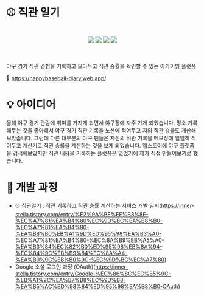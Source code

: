 # ⚾️ 직관 일기

<div align=center>
<br/>
 <img src="https://img.shields.io/badge/React-61DAFB?style=flat-square&logo=React&logoColor=black"/>
  <img src="https://img.shields.io/badge/Typescript-3178C6?style=flat-square&logo=Typescript&logoColor=white"/>
  <img src="https://img.shields.io/badge/Firebase-FFCA28?style=flat-square&logo=firebase&logoColor=black"/>
  <img src="https://img.shields.io/badge/styled components-DB7093?style=flat-square&logo=styled-components&logoColor=white"/>
  <br/><br/>
</div><br/>

야구 경기 직관 경험을 기록하고 모아두고 직관 승률을 확인할 수 있는 아카이빙 플랫폼

🔗 https://happybaseball-diary.web.app/

# 💡 아이디어

올해 야구 경기 관람에 취미를 가지게 되면서 야구장에 자주 가게 되었습니다. 평소 기록해두는 것을 좋아해서 야구 경기 직관 기록을 노션에 적어두고 저의 직관 승률도 계산해보았습니다. 그런데 다른 대부분의 야구 팬들은 자신의 직관 기록을 메모장에 일일히 적어두고 계산기로 직관 승률을 계산하는 것을 보게 되었습니다. 앱스토어에 야구 플랫폼을 검색해보았지만 직관 내용을 기록하는 플랫폼은 없었기에 제가 직접 만들어보기로 했습니다.

# 📝 개발 과정

- ⚾️ 직관일기 : 직관 기록하고 직관 승률 계산하는 서비스 개발 일지(https://inner-stella.tistory.com/entry/%E2%9A%BE%EF%B8%8F-%EC%A7%81%EA%B4%80%EC%9D%BC%EA%B8%B0-%EC%A7%81%EA%B4%80-%EA%B8%B0%EB%A1%9D%ED%95%98%EA%B3%A0-%EC%A7%81%EA%B4%80-%EC%8A%B9%EB%A5%A0-%EA%B3%84%EC%82%B0%ED%95%98%EB%8A%94-%EC%84%9C%EB%B9%84%EC%8A%A4-%EA%B0%9C%EB%B0%9C-%EC%9D%BC%EC%A7%80)
- Google 소셜 로그인 과정 (OAuth)(https://inner-stella.tistory.com/entry/Google-%EC%86%8C%EC%85%9C-%EB%A1%9C%EA%B7%B8%EC%9D%B8-%EA%B5%AC%ED%98%84%ED%95%98%EA%B8%B0-OAuth)
